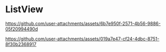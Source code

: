 # ListView

https://github.com/user-attachments/assets/6b7e950f-2571-4b56-9886-05f20994490d

https://github.com/user-attachments/assets/019a7e47-cf24-4dbc-8751-8f30b2368917

